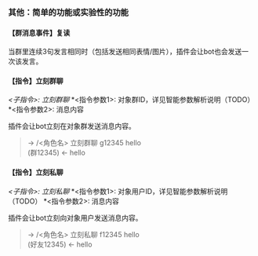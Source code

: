 ### 其他：简单的功能或实验性的功能

#### 【群消息事件】复读

当群里连续3句发言相同时（包括发送相同表情/图片），插件会让bot也会发送一次该发言。

#### 【指令】立刻群聊

*<子指令>: 立刻群聊* 
*<指令参数1>: 对象群ID，详见智能参数解析说明（TODO）
*<指令参数2>: 消息内容

插件会让bot立刻在对象群发送消息内容。

>  -> /<角色名> 立刻群聊 g12345 hello  
>  (群12345) <- hello

#### 【指令】立刻私聊

*<子指令>: 立刻私聊* 
*<指令参数1>: 对象用户ID，详见智能参数解析说明（TODO）
*<指令参数2>: 消息内容

插件会让bot立刻向对象用户发送消息内容。

>  -> /<角色名> 立刻私聊 f12345 hello  
>  (好友12345) <- hello